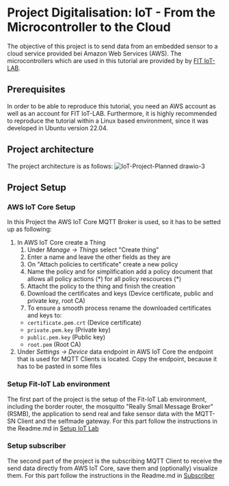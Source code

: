 # Project Digitalisation: IoT - From the Microcontroller to the Cloud

The objective of this project is to send data from an embedded sensor to a cloud service provided bei Amazon Web Services (AWS). The microcontrollers which are used in this tutorial are provided by by [FIT IoT-LAB](https://www.iot-lab.info/).

## Prerequisites
In order to be able to reproduce this tutorial, you need an AWS account as well as an account for FIT IoT-LAB. Furthermore, it is highly recommended to reproduce the tutorial within a Linux based environment, since it was developed in Ubuntu version 22.04.

## Project architecture
The project architecture is as follows:
![IoT-Project-Planned drawio-3](https://user-images.githubusercontent.com/49904886/217534647-0d5993a8-e2fb-4f08-be31-62cb66850bf4.png)

## Project Setup

### AWS IoT Core Setup
In this Project the AWS IoT Core MQTT Broker is used, so it has to be setted up as following:

1. In AWS IoT Core create a Thing
    1. Under *Manage -> Things* select "Create thing"
    2. Enter a name and leave the other fields as they are
    3. On "Attach policies to certificate" create a new policy
    4. Name the policy and for simplification add a policy document that allows all policy actions (\*) for all policy rescources (\*) 
    5. Attacht the policy to the thing and finish the creation
    6. Download the certificates and keys (Device certificate, public and private key, root CA) 
    7. To ensure a smooth process rename the downloaded certificates and keys to:
     * `certificate.pem.crt` (Device certificate)
     * `private.pem.key` (Private key)
     * `public.pem.key` (Public key)
     * `root.pem` (Root CA)
2. Under *Settings -> Device* data endpoint in AWS IoT Core the endpoint that is used for MQTT Clients is located. Copy the endpoint, because it has to be pasted in some files

### Setup Fit-IoT Lab environment
The first part of the project is the setup of the Fit-IoT Lab environment, including the border router, the mosquitto "Really Small Message Broker" (RSMB), the application to send real and fake sensor data with the MQTT-SN Client and the selfmade gateway.
For this part follow the instructions in the Readme.md in [Setup IoT Lab](https://github.com/sarahrag/Project_Digitalisation/tree/main/Setup_IoTLab)

### Setup subscriber
The second part of the project is the subscribing MQTT Client to receive the send data directly from AWS IoT Core, save them and (optionally) visualize them.
For this part follow the instructions in the Readme.md in [Subscriber](https://github.com/sarahrag/Project_Digitalisation/tree/main/MQTT_Stuff)
